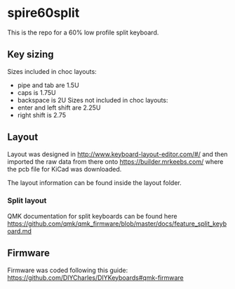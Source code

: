 # spire60split
This is the repo for a 60% low profile split keyboard.

## Key sizing
Sizes included in choc layouts:
* pipe and tab are 1.5U
* caps is 1.75U
* backspace is 2U
Sizes not included in choc layouts:
* enter and left shift are 2.25U
* right shift is 2.75

## Layout
Layout was designed in http://www.keyboard-layout-editor.com/#/ and then imported the raw data from there onto https://builder.mrkeebs.com/ where the pcb file for KiCad was downloaded.

The layout information can be found inside the layout folder.

### Split layout
QMK documentation for split keyboards can be found here https://github.com/qmk/qmk_firmware/blob/master/docs/feature_split_keyboard.md

## Firmware
Firmware was coded following this guide: https://github.com/DIYCharles/DIYKeyboards#qmk-firmware